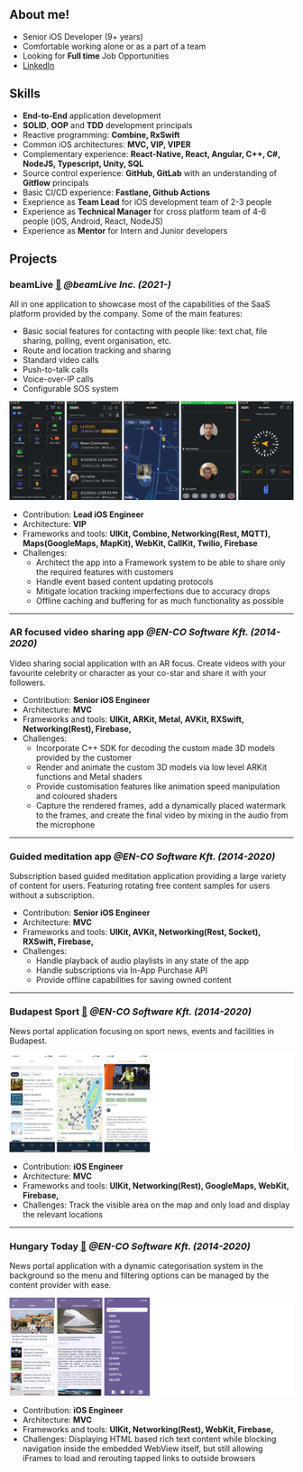 ## About me!

- Senior iOS Developer (9+ years) 
- Comfortable working alone or as a part of a team
- Looking for **Full time** Job Opportunities
- [LinkedIn](https://www.linkedin.com/in/horti-tam%C3%A1s-7746b2149)

## Skills

- **End-to-End** application development
- **SOLID**, **OOP** and **TDD** development principals
- Reactive programming: **Combine, RxSwift**
- Common iOS architectures: **MVC, VIP, VIPER**
- Complementary experience: **React-Native, React, Angular, C++, C#, NodeJS, Typescript, Unity, SQL**
- Source control experience: **GitHub, GitLab** with an understanding of **Gitflow** principals
- Basic CI/CD experience: **Fastlane, Github Actions**
- Exeprience as **Team Lead** for iOS development team of 2-3 people
- Experience as **Technical Manager** for cross platform team of 4-6 people (iOS, Android, React, NodeJS)
- Experience as **Mentor** for Intern and Junior developers

<!-- ## Tech Stack

![Swift](https://img.shields.io/badge/-Swift-FA4839?style=flat&logo=swift&logoColor=FFFFFF)
![GitHub](https://img.shields.io/badge/-GitHub-000000?style=flat&logo=github&logoColor=FFFFFF) -->

## Projects

### beamLive [:link:](https://apps.apple.com/us/app/beamlive/id1570276190) *@beamLive Inc. (2021-)*

All in one application to showcase most of the capabilities of the SaaS platform provided by the company.
Some of the main features: 
- Basic social features for contacting with people like: text chat, file sharing, polling, event organisation, etc.
- Route and location tracking and sharing
- Standard video calls
- Push-to-talk calls
- Voice-over-IP calls
- Configurable SOS system

![montage](/assets/beamLive/screens.png)

- Contribution: **Lead iOS Engineer**
- Architecture: **VIP**
- Frameworks and tools: **UIKit, Combine, Networking(Rest, MQTT), Maps(GoogleMaps, MapKit), WebKit, CallKit, Twilio, Firebase**
- Challenges:
    - Architect the app into a Framework system to be able to share only the required features with customers
    - Handle event based content updating protocols
    - Mitigate location tracking imperfections due to accuracy drops
    - Offline caching and buffering for as much functionality as possible

---

### AR focused video sharing app *@EN-CO Software Kft. (2014-2020)*

Video sharing social application with an AR focus. Create videos with your favourite celebrity or character as your co-star and share it with your followers.

- Contribution: **Senior iOS Engineer**
- Architecture: **MVC**
- Frameworks and tools: **UIKit, ARKit, Metal, AVKit, RXSwift, Networking(Rest), Firebase,**
- Challenges: 
    - Incorporate C++ SDK for decoding the custom made 3D models provided by the customer
    - Render and animate the custom 3D models via low level ARKit functions and Metal shaders
    - Provide customisation features like animation speed manipulation and coloured shaders
    - Capture the rendered frames, add a dynamically placed watermark to the frames, and create the final video by mixing in the audio from the microphone

---

### Guided meditation app *@EN-CO Software Kft. (2014-2020)*

Subscription based guided meditation application providing a large variety of content for users. Featuring rotating free content samples for users without a subscription.

- Contribution: **Senior iOS Engineer**
- Architecture: **MVC**
- Frameworks and tools: **UIKit, AVKit, Networking(Rest, Socket), RXSwift, Firebase,**
- Challenges: 
    - Handle playback of audio playlists in any state of the app
    - Handle subscriptions via In-App Purchase API
    - Provide offline capabilities for saving owned content

---

### Budapest Sport [:link:](https://apps.apple.com/hu/app/budapest-sport-alkalmaz%C3%A1s/id1435044197?l=hu) *@EN-CO Software Kft. (2014-2020)*

News portal application focusing on sport news, events and facilities in Budapest.

![montage](/assets/budapestSport/screens.png)

- Contribution: **iOS Engineer**
- Architecture: **MVC**
- Frameworks and tools: **UIKit, Networking(Rest), GoogleMaps, WebKit, Firebase,**
- Challenges: Track the visible area on the map and only load and display the relevant locations

---

### Hungary Today [:link:](https://apps.apple.com/hu/app/hungary-today/id1238240482) *@EN-CO Software Kft. (2014-2020)*

News portal application with a dynamic categorisation system in the background so the menu and filtering options can be managed by the content provider with ease.

![montage](/assets/hungaryToday/screens.png)

- Contribution: **iOS Engineer**
- Architecture: **MVC**
- Frameworks and tools: **UIKit, Networking(Rest), WebKit, Firebase,**
- Challenges: Displaying HTML based rich text content while blocking navigation inside the embedded WebView itself, but still allowing iFrames to load and rerouting tapped links to outside browsers

